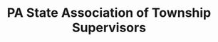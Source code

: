 ---
layout: repo
title: "PA State Association of Township Supervisors"
id: 13667
permalink: repos/13667/
---